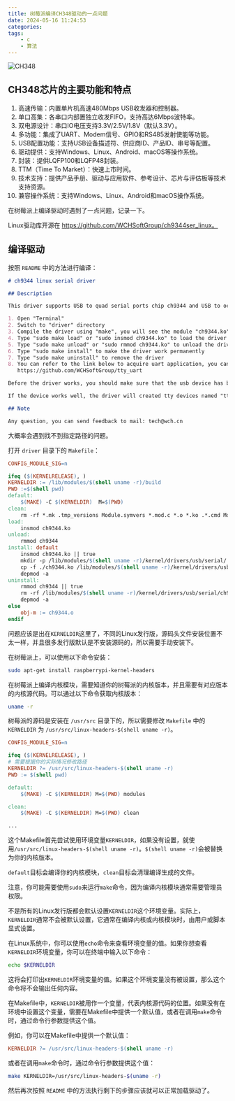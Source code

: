 ```yaml
---
title: 树莓派编译CH348驱动的一点问题
date: 2024-05-16 11:24:53
categories:
tags:
    - c
    - 算法
---
```



![CH348](https://imgs.boringhex.top/blog/img_v3_02at_eddb110e-52a3-4e2e-b394-157bfc8fa6fg.jpg)

## CH348芯片的主要功能和特点

1. 高速传输：内置单片机高速480Mbps USB收发器和控制器。
2. 单口高集：各串口内部置独立收发FIFO，支持高达6Mbps波特率。
3. 双电源设计：串口IO电压支持3.3V/2.5V/1.8V（默认3.3V）。
4. 多功能：集成了UART、Modem信号、GPIO和RS485发射使能等功能。
5. USB配置功能：支持USB设备描述符、供应商ID、产品ID、串号等配置。
6. 驱动提供：支持Windows、Linux、Android、macOS等操作系统。
7. 封装：提供LQFP100和LQFP48封装。
8. TTM（Time To Market）：快速上市时间。
9. 技术支持：提供产品手册、驱动与应用软件、参考设计、芯片与评估板等技术支持资源。
10. 兼容操作系统：支持Windows、Linux、Android和macOS操作系统。

在树莓派上编译驱动时遇到了一点问题，记录一下。

<!-- more -->

Linux驱动库开源在 https://github.com/WCHSoftGroup/ch9344ser_linux。

## 编译驱动

按照 `README` 中的方法进行编译：

```markdown
# ch9344 linux serial driver

## Description

This driver supports USB to quad serial ports chip ch9344 and USB to octal serial ports chip ch348.

1. Open "Terminal"
2. Switch to "driver" directory
3. Compile the driver using "make", you will see the module "ch9344.ko" if successful
4. Type "sudo make load" or "sudo insmod ch9344.ko" to load the driver dynamically
5. Type "sudo make unload" or "sudo rmmod ch9344.ko" to unload the driver
6. Type "sudo make install" to make the driver work permanently
7. Type "sudo make uninstall" to remove the driver
8. You can refer to the link below to acquire uart application, you can use gcc or Cross-compile with cross-gcc
   https://github.com/WCHSoftGroup/tty_uart

Before the driver works, you should make sure that the usb device has been plugged in and is working properly, you can use shell command "lsusb" or "dmesg" to confirm that, USB VID of these devices are [1A86], you can view all IDs from the id table which defined in "ch9344.c".

If the device works well, the driver will created tty devices named "ttyCH9344USBx" in /dev directory.

## Note

Any question, you can send feedback to mail: tech@wch.cn
```

大概率会遇到找不到指定路径的问题。

打开 `driver` 目录下的 `Makefile`：

```makefile
CONFIG_MODULE_SIG=n

ifeq ($(KERNELRELEASE), )
KERNELDIR := /lib/modules/$(shell uname -r)/build
PWD :=$(shell pwd)
default:
	$(MAKE) -C $(KERNELDIR)  M=$(PWD)  
clean:
	rm -rf *.mk .tmp_versions Module.symvers *.mod.c *.o *.ko .*.cmd Module.markers modules.order *.a *.mod
load:
	insmod ch9344.ko
unload:
	rmmod ch9344
install: default
	insmod ch9344.ko || true
	mkdir -p /lib/modules/$(shell uname -r)/kernel/drivers/usb/serial/ || true
	cp -f ./ch9344.ko /lib/modules/$(shell uname -r)/kernel/drivers/usb/serial/ || true
	depmod -a
uninstall:
	rmmod ch9344 || true
	rm -rf /lib/modules/$(shell uname -r)/kernel/drivers/usb/serial/ch9344.ko || true
	depmod -a
else
	obj-m := ch9344.o
endif
```

问题应该是出在`KERNELDIR`这里了，不同的Linux发行版，源码头文件安装位置不太一样，并且很多发行版默认是不安装源码的，所以需要手动安装下。

在树莓派上，可以使用以下命令安装：

```bash
sudo apt-get install raspberrypi-kernel-headers
```

在树莓派上编译内核模块，需要知道你的树莓派的内核版本，并且需要有对应版本的内核源代码。可以通过以下命令获取内核版本：

```bash
uname -r
```

树莓派的源码是安装在 `/usr/src` 目录下的，所以需要修改 `Makefile` 中的 `KERNELDIR` 为 `/usr/src/linux-headers-$(shell uname -r)`。

```makefile
CONFIG_MODULE_SIG=n

ifeq ($(KERNELRELEASE), )
# 需要根据你的实际情况修改路径
KERNELDIR ?= /usr/src/linux-headers-$(shell uname -r)
PWD := $(shell pwd)

default:
    $(MAKE) -C $(KERNELDIR) M=$(PWD) modules

clean:
    $(MAKE) -C $(KERNELDIR) M=$(PWD) clean

...
```

这个Makefile首先尝试使用环境变量`KERNELDIR`，如果没有设置，就使用`/usr/src/linux-headers-$(shell uname -r)`。`$(shell uname -r)`会被替换为你的内核版本。

`default`目标会编译你的内核模块，`clean`目标会清理编译生成的文件。

注意，你可能需要使用`sudo`来运行`make`命令，因为编译内核模块通常需要管理员权限。

不是所有的Linux发行版都会默认设置`KERNELDIR`这个环境变量。实际上，`KERNELDIR`通常不会被默认设置，它通常在编译内核或内核模块时，由用户或脚本显式设置。

在Linux系统中，你可以使用`echo`命令来查看环境变量的值。如果你想查看`KERNELDIR`环境变量，你可以在终端中输入以下命令：

```bash
echo $KERNELDIR
```

这将会打印出`KERNELDIR`环境变量的值。如果这个环境变量没有被设置，那么这个命令将不会输出任何内容。

在Makefile中，`KERNELDIR`被用作一个变量，代表内核源代码的位置。如果没有在环境中设置这个变量，需要在Makefile中提供一个默认值，或者在调用`make`命令时，通过命令行参数提供这个值。

例如，你可以在Makefile中提供一个默认值：

```makefile
KERNELDIR ?= /usr/src/linux-headers-$(shell uname -r)
```

或者在调用`make`命令时，通过命令行参数提供这个值：

```bash
make KERNELDIR=/usr/src/linux-headers-$(uname -r)
```

然后再次按照 `README` 中的方法执行剩下的步骤应该就可以正常加载驱动了。
